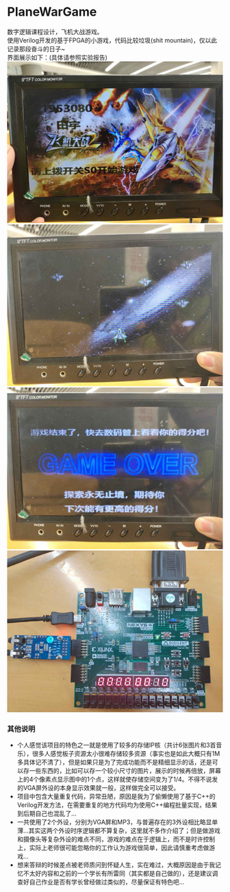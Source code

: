 # PlaneWarGame
数字逻辑课程设计，飞机大战游戏。  
使用Verilog开发的基于FPGA的小游戏，代码比较垃圾(shit mountain)，仅以此记录那段奋斗的日子~  
界面展示如下：(具体请参照实验报告)
![](image/README/1626592643691.jpg)
![](image/README/1626592665684.jpg)
![](image/README/1626592673839.jpg)
![](image/README/1626592700356.jpg)

### 其他说明
- 个人感觉该项目的特色之一就是使用了较多的存储IP核（共计6张图片和3首音乐），很多人感觉板子资源太小很难存储较多资源（事实也是如此大概只有1M多具体记不清了），但是如果只是为了完成功能而不是精细显示的话，还是可以存一些东西的，比如可以存一个较小尺寸的图片，展示的时候再倍放，屏幕上的4个像素点显示图中的1个点，这样就使存储空间变为了1/4。不得不说发的VGA屏外设的本身显示效果就一般，这样做完全可以接受。
- 项目中包含大量重复代码，异常丑陋，原因是我为了偷懒使用了基于C++的Verilog开发方法，在需要重复的地方代码均为使用C++编程批量实现，结果到后期自己也混乱了...
- 一共使用了2个外设，分别为VGA屏和MP3，与普遍存在的3外设相比略显单薄...其实这两个外设时序逻辑都不算复杂，这里就不多作介绍了；但是做游戏和摄像头等复杂外设的难点不同，游戏的难点在于逻辑上，而不是时许控制上，实际上老师很可能忽略你的工作认为游戏很简单，因此请慎重考虑做游戏...
- 想来答辩的时候差点被老师质问到怀疑人生，实在难过，大概原因是由于我记忆不太好内容和之前的一个学长有所雷同（其实都是自己做的），还是建议调查好自己作业是否有学长曾经做过类似的，尽量保证有特色吧...
